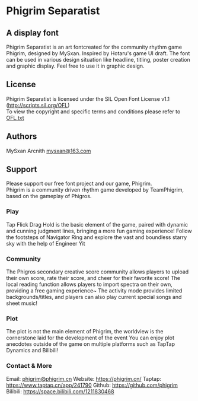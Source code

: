 # Phigrim Separatist


## A display font
Phigrim Separatist is an art fontcreated for the community rhythm game Phigrim, designed by MySxan. Inspired by Hotaru's game UI draft.
The font can be used in various design situation like headline, titling, poster creation and graphic display. Feel free to use it in graphic design.


## License
Phigrim Separatist is licensed under the SIL Open Font License v1.1 (<http://scripts.sil.org/OFL>)  
To view the copyright and specific terms and conditions please refer to [OFL.txt](https://github.com/MySxan/Phigrim-Separatist/blob/main/OFL.txt)


## Authors
MySxan Arcnith <mysxan@163.com> 


## Support
Please support our free font project and our game, Phigrim.  
Phigrim is a community driven rhythm game developed by TeamPhigrim, based on the gameplay of Phigros.

### Play
Tap Flick Drag Hold is the basic element of the game, paired with dynamic and cunning judgment lines, bringing a more fun gaming experience!
Follow the footsteps of Navigator Ring and explore the vast and boundless starry sky with the help of Engineer Yit

### Community
The Phigros secondary creative score community allows players to upload their own score, rate their score, and cheer for their favorite score!
The local reading function allows players to import spectra on their own, providing a free gaming experience~
The activity mode provides limited backgrounds/titles, and players can also play current special songs and sheet music!

### Plot
The plot is not the main element of Phigrim, the worldview is the cornerstone laid for the development of the event
You can enjoy plot anecdotes outside of the game on multiple platforms such as TapTap Dynamics and Bilibili!

### Contact & More
Email: phigrim@phigrim.cn
Website: https://phigrim.cn/
Taptap: https://www.taptap.cn/app/241790
Github: https://github.com/phigrim
Bilibili: https://space.bilibili.com/1211830468
